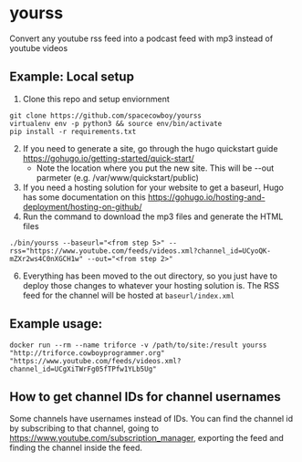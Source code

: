 # yourss
Convert any youtube rss feed into a podcast feed with mp3 instead of youtube videos

## Example: Local setup
1. Clone this repo and setup enviornment
```
git clone https://github.com/spacecowboy/yourss
virtualenv env -p python3 && source env/bin/activate
pip install -r requirements.txt
```
2. If you need to generate a site, go through the hugo quickstart guide https://gohugo.io/getting-started/quick-start/
    - Note the location where you put the new site. This will be --out parmeter (e.g. /var/www/quickstart/public)
3. If you need a hosting solution for your website to get a baseurl, Hugo has some documentation on this https://gohugo.io/hosting-and-deployment/hosting-on-github/
4. Run the command to download the mp3 files and generate the HTML files
```
./bin/yourss --baseurl="<from step 5>" --rss="https://www.youtube.com/feeds/videos.xml?channel_id=UCyoQK-mZXr2ws4C0nXGCH1w" --out="<from step 2>"
```
6. Everything has been moved to the out directory, so you just have to deploy those changes to whatever your hosting solution is. The RSS feed for the channel will be hosted at `baseurl/index.xml`

## Example usage:

```
docker run --rm --name triforce -v /path/to/site:/result yourss "http://triforce.cowboyprogrammer.org" "https://www.youtube.com/feeds/videos.xml?channel_id=UCgXiTWrFg05fTPfw1YLb5Ug"
```

## How to get channel IDs for channel usernames
Some channels have usernames instead of IDs. You can find the channel id by subscribing to that channel, going to https://www.youtube.com/subscription_manager, exporting the feed and finding the channel inside the feed.